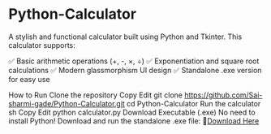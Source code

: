 # Python-Calculator

A stylish and functional calculator built using Python and Tkinter. This calculator supports:

✅ Basic arithmetic operations (+, -, ×, ÷)
✅ Exponentiation and square root calculations
✅ Modern glassmorphism UI design
✅ Standalone .exe version for easy use

How to Run
Clone the repository
Copy
Edit
git clone https://github.com/Sai-sharmi-gade/Python-Calculator.git
cd Python-Calculator
Run the calculator
sh
Copy
Edit
python calculator.py
Download Executable (.exe)
No need to install Python! Download and run the standalone .exe file:
🔗[Download Here](https://drive.google.com/file/d/1LjKaZ0Y4JK4l5HJq7cIgBT21QCzpUT3t/view?usp=sharing)
